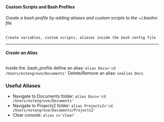 #### __Custom Scripts and Bash Profiles__
###### Create a bash profile by adding aliases and custom scripts to the ~/.bashrc file
```
Create variables, custom scripts, aliases inside the bash config file
```

---------

###### __Create an Alias__
Inside the .bash_profile define an alias: ```alias Docs='cd /Users/estengrove/Documents'```
Delete/Remove an alias: ```unalias Docs```



### __Useful Aliases__
* Navigate to Documents folder: ```alias Docs='cd /Users/estengrove/Documents'```
* Navigate to Projects2 folder: ```alias Projects2='cd /Users/estengrove/Documents/Projects2'```
* Clear console: ```alias c='clear'```
